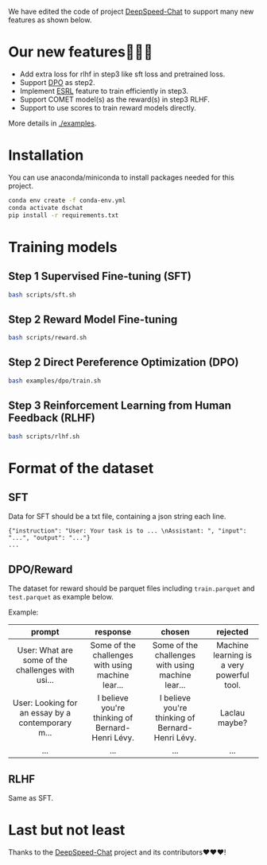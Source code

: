 We have edited the code of project [DeepSpeed-Chat](https://github.com/microsoft/DeepSpeedExamples/tree/master/applications/DeepSpeed-Chat) to support many new features as shown below.

# Our new features🎉🎉🎉

- Add extra loss for rlhf in step3 like sft loss and pretrained loss.
- Support [DPO](https://arxiv.org/abs/2305.18290) as step2.
- Implement [ESRL](https://arxiv.org/abs/2308.02223) feature to train efficiently in step3.
- Support COMET model(s) as the reward(s) in step3 RLHF.
- Support to use scores to train reward models directly.

More details in [./examples](./examples).

# Installation

You can use anaconda/miniconda to install packages needed for this project.

```bash
conda env create -f conda-env.yml
conda activate dschat
pip install -r requirements.txt
```

# Training models

## Step 1 Supervised Fine-tuning (SFT)

```bash
bash scripts/sft.sh
```

## Step 2 Reward Model Fine-tuning

```bash
bash scripts/reward.sh
```

## Step 2 Direct Pereference Optimization (DPO)

```bash
bash examples/dpo/train.sh
```

## Step 3 Reinforcement Learning from Human Feedback (RLHF)

```bash
bash scripts/rlhf.sh
```

# Format of the dataset

## SFT

Data for SFT should be a txt file, containing a json string each line.

```
{"instruction": "User: Your task is to ... \nAssistant: ", "input": "...", "output": "..."}
...
```

## DPO/Reward

The dataset for reward should be parquet files including `train.parquet` and `test.parquet` as example below.

Example:

| prompt | response | chosen | rejected |
|:---:|:---:|:---:|:---:|
| User: What are some of the challenges with usi... | Some of the challenges with using machine lear... | Some of the challenges with using machine lear... | Machine learning is a very powerful tool. |
| User: Looking for an essay by a contemporary m... | I believe you're thinking of Bernard-Henri Lévy. | I believe you're thinking of Bernard-Henri Lévy. | Laclau maybe? |
| ... | ... | ... | ... |

## RLHF

Same as SFT.

# Last but not least

Thanks to the [DeepSpeed-Chat](https://github.com/microsoft/DeepSpeedExamples/tree/master/applications/DeepSpeed-Chat) project and its contributors❤️❤️❤️!
